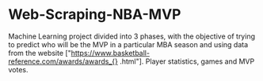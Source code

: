# Web-Scraping-NBA-MVP
Machine Learning project divided into 3 phases, with the objective of trying to predict who will be the MVP in a particular MBA season and using data from the website ["https://www.basketball-reference.com/awards/awards_{} .html"].
Player statistics, games and MVP votes.
